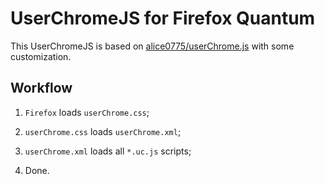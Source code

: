 # UserChromeJS for Firefox Quantum

This UserChromeJS is based on [alice0775/userChrome.js](https://github.com/alice0775/userChrome.js) with some customization.

## Workflow

1. `Firefox` loads `userChrome.css`;

1. `userChrome.css` loads `userChrome.xml`;

1. `userChrome.xml` loads all `*.uc.js` scripts;

1. Done.
